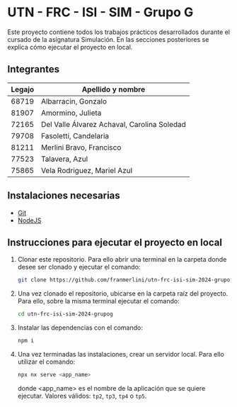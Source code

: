 # UTN - FRC - ISI - SIM - Grupo G

Este proyecto contiene todos los trabajos prácticos desarrollados durante el cursado de la asignatura Simulación. En las secciones posteriores se explica cómo ejecutar el proyecto en local.

## Integrantes

| Legajo | Apellido y nombre                           |
| ------ | ------------------------------------------- |
| 68719  | Albarracin, Gonzalo                         |
| 81907  | Amormino, Julieta                           |
| 72165  | Del Valle Álvarez Achaval, Carolina Soledad |
| 79708  | Fasoletti, Candelaria                       |
| 81211  | Merlini Bravo, Francisco                    |
| 77523  | Talavera, Azul                              |
| 75865  | Vela Rodriguez, Mariel Azul                 |

## Instalaciones necesarias

- [Git](https://git-scm.com/downloads)
- [NodeJS](https://nodejs.org/en/download)

## Instrucciones para ejecutar el proyecto en local

1. Clonar este repositorio. Para ello abrir una terminal en la carpeta donde desee ser clonado y ejecutar el comando:

   ```sh
   git clone https://github.com/franmerlini/utn-frc-isi-sim-2024-grupog.git
   ```

2. Una vez clonado el repositorio, ubicarse en la carpeta raíz del proyecto. Para ello, sobre la misma terminal ejecutar el comando:
   ```sh
   cd utn-frc-isi-sim-2024-grupog
   ```
3. Instalar las dependencias con el comando:
   ```sh
   npm i
   ```
4. Una vez terminadas las instalaciones, crear un servidor local. Para ello utilizar el comando:
   ```sh
   npx nx serve <app_name>
   ```
   donde <app_name> es el nombre de la aplicación que se quiere ejecutar. Valores válidos: `tp2`, `tp3`, `tp4` o `tp5`.
